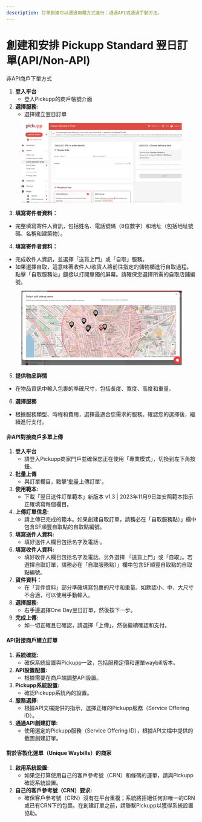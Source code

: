 ```yaml
---
description: 訂單創建可以通過兩種方式進行：通過API或通過手動方法。
---
```


# 創建和安排 Pickupp Standard 翌日訂單(API/Non-API)

非API商戶下單方式

1. **登入平台**&#x20;
   * 登入Pickupp的商戶帳號介面
2. **選擇服務:**
   * 選擇建立翌日訂單

<figure><img src="../.gitbook/assets/a1 (1).png" alt=""><figcaption></figcaption></figure>

3. **填寫寄件者資料：**

* 完整填寫寄件人資訊，包括姓名、電話號碼（8位數字）和地址（包括地址號碼、名稱和建築物）。

4. **填寫寄件者資料：**

* 完成收件人資訊，並選擇「送貨上門」或「自取」服務。&#x20;
* 如果選擇自取，這意味著收件人/收貨人將前往指定的儲物櫃進行自取過程。點擊「自取服務站」鏈接以打開單獨的屏幕。請確保您選擇所需的自取店鋪編號。

<figure><img src="../.gitbook/assets/a2.webp" alt=""><figcaption></figcaption></figure>

5. **提供物品詳情**

* 在物品資訊中輸入包裹的準確尺寸，包括長度、寬度、高度和重量。

6. **選擇服務**

* 根據服務類型、時程和費用，選擇最適合您需求的服務。確認您的選擇後，繼續進行支付。



#### 非API對接商戶多單上傳

1. **登入平台**
   * 請登入Pickupp商家門戶並確保您正在使用「專業模式」，切換到左下角按鈕。
2. **批量上傳**
   * 與訂單欄目，點擊'批量上傳訂單'。
3. **使用範本:**
   * 下載「翌日送件訂單範本」新版本 v1.3 | 2023年11月9日並安照範本指示正確填寫每個欄目。
4. **上傳訂單信息:**
   * 請上傳已完成的範本。如果創建自取訂單，請務必在「自取服務點）」欄中包含SF順豐自取點的自取點編號。
5. &#x20;**填寫送件人資料:**
   * 填好送件人欄目包括名字及電話·。
6. &#x20;**填寫收件人資料:**
   * 填好收件人欄目包括名字及電話。另外選擇 「送貨上門」或「自取」。若選擇自取訂單，請務必在「自取服務點）」欄中包含SF順豐自取點的自取點編號。
7. **貨件資料：**
   * 在「貨件資料」部分準確填寫包裹的尺寸和重量。如默認小、中、大尺寸不合適，可以使用手動輸入。
8. **選擇服務:**
   * 右手邊選擇One Day翌日訂單，然後按下一步。
9. **完成上傳:**
   * 如一切正確且已確認，請選擇「上傳」，然後繼續確認和支付。

#### API對接商戶建立訂單

1. **系統確認:**
   * 確保系統設置與Pickupp一致，包括服務定價和運單waybill版本。
2. **API設置配置:**
   * 根據需要在商戶端調整API設置。
3. **Pickupp系統設置:**
   * 確認Pickupp系統內的設置。
4. **服務選擇:**
   * 根據API文檔提供的指示，選擇正確的Pickupp服務（Service Offering ID）。
5. **通過API創建訂單:**
   * 使用選定的Pickupp服務（Service Offering ID），根據API文檔中提供的截圖創建訂單。

#### 對於客製化運單（Unique Waybills）的商家

1. **啟用系統設置:**
   * 如果您打算使用自己的客戶參考號（CRN）和條碼的運單，請與Pickupp確認系統設置。
2. **自己的客戶參考號（CRN）要求:**
   * 確保客戶參考號（CRN）沒有在平台重複；系統將拒絕任何非唯一的CRN或已有CRN下的包裹。在創建訂單之前，請聯繫Pickupp以獲得系統設置協助。
